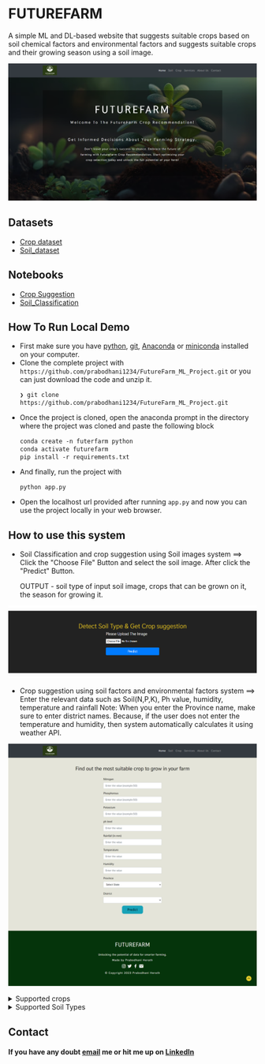 # FUTUREFARM

A simple ML and DL-based website that suggests suitable crops based on soil chemical factors and environmental factors and suggests suitable crops and their growing season using a soil image.

![home](https://github.com/prabodhani1234/FutureFarm_ML_Project/blob/master/images/home.png)

## Datasets
- [Crop dataset ](https://drive.google.com/file/d/1pDQM-Y4y37DVZjFowy-7GhWFX-0SB9b_/view?usp=sharing)
- [Soil_dataset](https://drive.google.com/drive/folders/1qjkug3Wj6idSXwpK96pIi_pD90cg_5kE?usp=sharing)

## Notebooks
- [Crop Suggestion]()
- [Soil_Classification]()

## How To Run Local Demo
- First make sure you have [python](https://www.python.org/downloads/), [git](https://git-scm.com/download), [Anaconda](https://www.anaconda.com/) or [miniconda](https://docs.conda.io/en/latest/miniconda.html) installed on your computer.
- Clone the complete project with `https://github.com/prabodhani1234/FutureFarm_ML_Project.git` or you can just download the code and unzip it.
  ```
  ❯ git clone https://github.com/prabodhani1234/FutureFarm_ML_Project.git 
  ```
- Once the project is cloned, open the anaconda prompt in the directory where the project was cloned and paste the following block
  ```
  conda create -n futerfarm python
  conda activate futurefarm
  pip install -r requirements.txt
  ```
- And finally, run the project with
  ```
  python app.py
  ```
- Open the localhost url provided after running `app.py` and now you can use the project locally in your web browser.

## How to use this system
- Soil Classification and crop suggestion using Soil images system ==> Click the "Choose File" Button and select the soil image. After click the "Predict" Button.

  OUTPUT - soil type of input soil image, crops that can be grown on it, the season for growing it.

![soil_clssification](https://github.com/prabodhani1234/FutureFarm_ML_Project/blob/master/images/soil_clssification.png)

- Crop suggestion using soil factors and environmental factors system ==> Enter the relevant data such as Soil(N,P,K), Ph value, humidity, temperature and rainfall
Note: When you enter the Province name, make sure to enter district names. Because, if the user does not enter the temperature and humidity, then system automatically calculates it using weather API.

![crop_suggestion](https://github.com/prabodhani1234/FutureFarm_ML_Project/blob/master/images/crop_suggestion.png)

<details>
  <summary>Supported crops
</summary>

- Bean
- Carrots
- Chilli
- Cowpea
- Ground Nut
- Onion
- Potato
- Pumpkin
- banana
- cashew nuts
- coconut
- coffee
- grapes
- maize
- mango
- mungbean
- orange
- papaya
- pigeonpeas
- pomegranate
- rice
- watermelon
</details>

<details>
  <summary>Supported Soil Types
</summary>

- Red Soil
- Black Soil
- Clay Soil
- Sandy Soil
- Alluvial Soil
</details>

## Contact

#### If you have any doubt [email](prabodhaniherath2@gmail.com) me or hit me up on [LinkedIn](https://www.linkedin.com/in/prabodhani-herath-aa644224a/)




